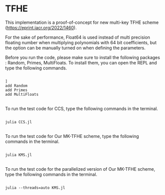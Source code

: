 # TFHE

This implementation is a proof-of-concept for new multi-key TFHE scheme (https://eprint.iacr.org/2022/1460).

For the sake of performance, Float64 is used instead of multi precision floating number when multiplying polynomials with 64 bit coefficients, but the option can be manually turned on when defining the parameters.

Before you run the code, please make sure to install the following packages : Random, Primes, MultiFloats.
To install them, you can open the REPL and type the following commands.

<pre>
<code>
]
add Random
add Primes
add MultiFloats
</code>
</pre>

To run the test code for CCS, type the following commands in the terminal.

<pre>
<code>
julia CCS.jl
</code>
</pre>

To run the test code for Our MK-TFHE scheme, type the following commands in the terminal.

<pre>
<code>
julia KMS.jl
</code>
</pre>

To run the test code for the parallelized version of Our MK-TFHE scheme, type the following commands in the terminal.

<pre>
<code>
julia --threads=auto KMS.jl
</code>
</pre>
